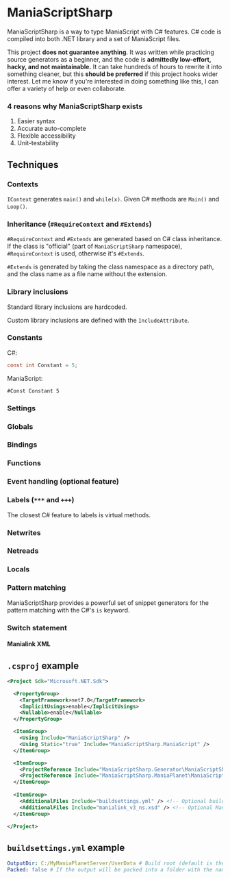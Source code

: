 # ManiaScriptSharp

ManiaScriptSharp is a way to type ManiaScript with C# features. C# code is compiled into both .NET library and a set of ManiaScript files.

This project **does not guarantee anything**. It was written while practicing source generators as a beginner, and the code is **admittedly low-effort, hacky, and not maintainable.** It can take hundreds of hours to rewrite it into something cleaner, but this **should be preferred** if this project hooks wider interest. Let me know if you're interested in doing something like this, I can offer a variety of help or even collaborate.

### 4 reasons why ManiaScriptSharp exists

1. Easier syntax
2. Accurate auto-complete
3. Flexible accessibility
4. Unit-testability

## Techniques

### Contexts

`IContext` generates `main()` and `while(x)`. Given C# methods are `Main()` and `Loop()`.

### Inheritance (`#RequireContext` and `#Extends`)

`#RequireContext` and `#Extends` are generated based on C# class inheritance. If the class is "official" (part of `ManiaScriptSharp` namespace), `#RequireContext` is used, otherwise it's `#Extends`.

`#Extends` is generated by taking the class namespace as a directory path, and the class name as a file name without the extension.

### Library inclusions

Standard library inclusions are hardcoded.

Custom library inclusions are defined with the `IncludeAttribute`.

### Constants

C#:
```csharp
const int Constant = 5;
```
ManiaScript:
```
#Const Constant 5
```

### Settings

### Globals

### Bindings

### Functions

### Event handling (optional feature)

### Labels (`***` and `+++`)

The closest C# feature to labels is virtual methods.

### Netwrites

### Netreads

### Locals

### Pattern matching

ManiaScriptSharp provides a powerful set of snippet generators for the pattern matching with the C#'s `is` keyword.

### Switch statement

#### Manialink XML

## `.csproj` example

```xml
<Project Sdk="Microsoft.NET.Sdk">

  <PropertyGroup>
    <TargetFramework>net7.0</TargetFramework>
    <ImplicitUsings>enable</ImplicitUsings>
    <Nullable>enable</Nullable>
  </PropertyGroup>

  <ItemGroup>
    <Using Include="ManiaScriptSharp" />
    <Using Static="true" Include="ManiaScriptSharp.ManiaScript" />
  </ItemGroup>

  <ItemGroup>
    <ProjectReference Include="ManiaScriptSharp.Generator\ManiaScriptSharp.Generator.csproj" OutputItemType="Analyzer" ReferenceOutputAssembly="false" />
    <ProjectReference Include="ManiaScriptSharp.ManiaPlanet\ManiaScriptSharp.ManiaPlanet.csproj" />
  </ItemGroup>
	
  <ItemGroup>
    <AdditionalFiles Include="buildsettings.yml" /> <!-- Optional build settings tweaking -->
    <AdditionalFiles Include="manialink_v3_ns.xsd" /> <!-- Optional Manialink XML validation -->
  </ItemGroup>

</Project>
```

## `buildsettings.yml` example

```yaml
OutputDir: C:/MyManiaPlanetServer/UserData # Build root (default is the relative folder 'out')
Packed: false # If the output will be packed into a folder with the name of the project
```
